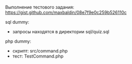 Выполнение тестового задания:
https://gist.github.com/maxbaldin/08e7f9e0c259b526110c

sql dummy:
- запросы находятся в директории sql/quiz.sql

php dummy:
- скрипт: src/command.php
- тест: TestCommand.php
